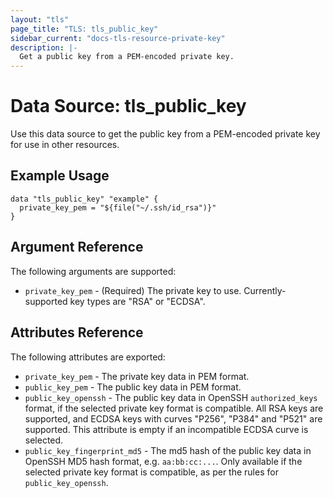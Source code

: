 ```yaml
---
layout: "tls"
page_title: "TLS: tls_public_key"
sidebar_current: "docs-tls-resource-private-key"
description: |-
  Get a public key from a PEM-encoded private key.
---
```


# Data Source: tls_public_key

Use this data source to get the public key from a PEM-encoded private key for use in other
resources.

## Example Usage

```hcl
data "tls_public_key" "example" {
  private_key_pem = "${file("~/.ssh/id_rsa")}"
}
```

## Argument Reference

The following arguments are supported:

* `private_key_pem` - (Required) The private key to use. Currently-supported key types are "RSA" or "ECDSA".


## Attributes Reference

The following attributes are exported:

* `private_key_pem` - The private key data in PEM format.
* `public_key_pem` - The public key data in PEM format.
* `public_key_openssh` - The public key data in OpenSSH `authorized_keys`
  format, if the selected private key format is compatible. All RSA keys
  are supported, and ECDSA keys with curves "P256", "P384" and "P521"
  are supported. This attribute is empty if an incompatible ECDSA curve
  is selected.
* `public_key_fingerprint_md5` - The md5 hash of the public key data in
  OpenSSH MD5 hash format, e.g. `aa:bb:cc:...`. Only available if the
  selected private key format is compatible, as per the rules for
  `public_key_openssh`.
